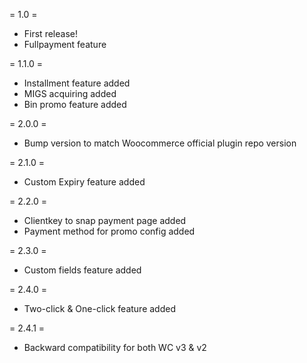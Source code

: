 = 1.0 =
* First release!
* Fullpayment feature

= 1.1.0 =
* Installment feature added
* MIGS acquiring added
* Bin promo feature added

= 2.0.0 =
* Bump version to match Woocommerce official plugin repo version

= 2.1.0 =
* Custom Expiry feature added

= 2.2.0 =
* Clientkey to snap payment page added
* Payment method for promo config added

= 2.3.0 =
* Custom fields feature added

= 2.4.0 =
* Two-click & One-click feature added

= 2.4.1 =
* Backward compatibility for both WC v3 & v2